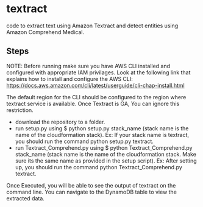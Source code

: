 # textract
code to extract text using Amazon Textract and detect entities using Amazon Comprehend Medical.
## Steps
NOTE: Before running make sure you have AWS CLI installed and configured with appropriate IAM privilages. Look at the following link that explains how to install and configure the AWS CLI:
https://docs.aws.amazon.com/cli/latest/userguide/cli-chap-install.html

The default region for the CLI should be configured to the region where textract service is available. Once Textract is GA, You can ignore this restriction.

* download the repository to a folder.
* run setup.py using $ python setup.py stack_name (stack name is the name of the cloudformation stack). Ex: If your stack name is textract, you should run the command python setup.py textract.
* run Textract_Comprehend.py using $ python Textract_Comprehend.py stack_name (stack name is the name of the cloudformation stack. Make sure its the same name as provided in the setup script). Ex: After setting up, you should run the command python Textract_Comprehend.py textract.


Once Executed, you will be able to see the output of textract on the command line. You can navigate to the DynamoDB table to view the extracted data.
